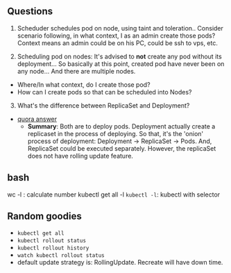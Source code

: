 ## Questions
1. Scheduder schedules pod on node, using taint and toleration.. Consider scenario following, in what context, I as an admin create those pods? Context means an admin could be on his PC, could be ssh to vps, etc.

2. Scheduling pod on nodes: It's advised to **not** create any pod without its deployment... 
So basically at this point, created pod have never been on any node... And there are multiple nodes.
 * Where/In what context, do I create those pod? 
 * How can I create pods so that can be scheduled into Nodes?

3. What's the difference between ReplicaSet and Deployment?
  * [quora answer](https://www.quora.com/What-is-the-main-difference-between-a-replica-set-and-a-deployment-in-Kubernetes)
    * **Summary**: Both are to deploy pods. Deployment actually create a replicaset in the process of deploying. So that, it's the 'onion' process of deployment: Deployment -> ReplicaSet -> Pods. And, ReplicaSet could be executed separately. However, the replicaSet does not have rolling update feature.

## bash 
wc -l  : calculate number 
kubectl get all -l 
`kubectl -l`: kubectl with selector

## Random goodies
- `kubectl get all`
- `kubectl rollout status`
- `kubectl rollout history`
- `watch kubectl rollout status`
- default update strategy is: RollingUpdate. Recreate will have down time. 



